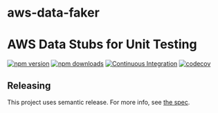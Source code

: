# aws-data-faker

# AWS Data Stubs for Unit Testing

[![npm version](https://badgen.net/npm/v/@nexus-navigators/aws-data-faker)](https://www.npmjs.com/package/@nexus-navigators/aws-data-faker)
[![npm downloads](https://badgen.net/npm/dm/@nexus-navigators/aws-data-faker)](https://www.npmjs.com/package/@nexus-navigators/aws-data-faker)
[![Continuous Integration](https://github.com/NexusNavigators/aws-data-faker/actions/workflows/ci.yaml/badge.svg)](https://github.com/NexusNavigators/aws-data-faker/actions/workflows/ci.yaml)
[![codecov](https://codecov.io/github/NexusNavigators/aws-data-faker/graph/badge.svg?token=3H6CVWAYSY)](https://codecov.io/github/NexusNavigators/aws-data-faker)

## Releasing

This project uses semantic release. For more info, see [the spec](https://www.conventionalcommits.org/en/v1.0.0/#specification).
